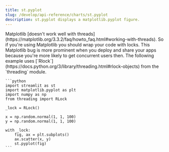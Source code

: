 ```yaml
---
title: st.pyplot
slug: /develop/api-reference/charts/st.pyplot
description: st.pyplot displays a matplotlib.pyplot figure.
---
```


<Autofunction function="streamlit.pyplot" />

<Warning>
    Matplotlib [doesn't work well with threads](https://matplotlib.org/3.3.2/faq/howto_faq.html#working-with-threads). So if you're using Matplotlib you should wrap your code with locks. This Matplotlib bug is more prominent when you deploy and share your apps because you're more likely to get concurrent users then. The following example uses [`Rlock`](https://docs.python.org/3/library/threading.html#rlock-objects) from the `threading` module.

    ```python
    import streamlit as st
    import matplotlib.pyplot as plt
    import numpy as np
    from threading import RLock

    _lock = RLock()

    x = np.random.normal(1, 1, 100)
    y = np.random.normal(1, 1, 100)

    with _lock:
        fig, ax = plt.subplots()
        ax.scatter(x, y)
        st.pyplot(fig)
    ```

</Warning>
